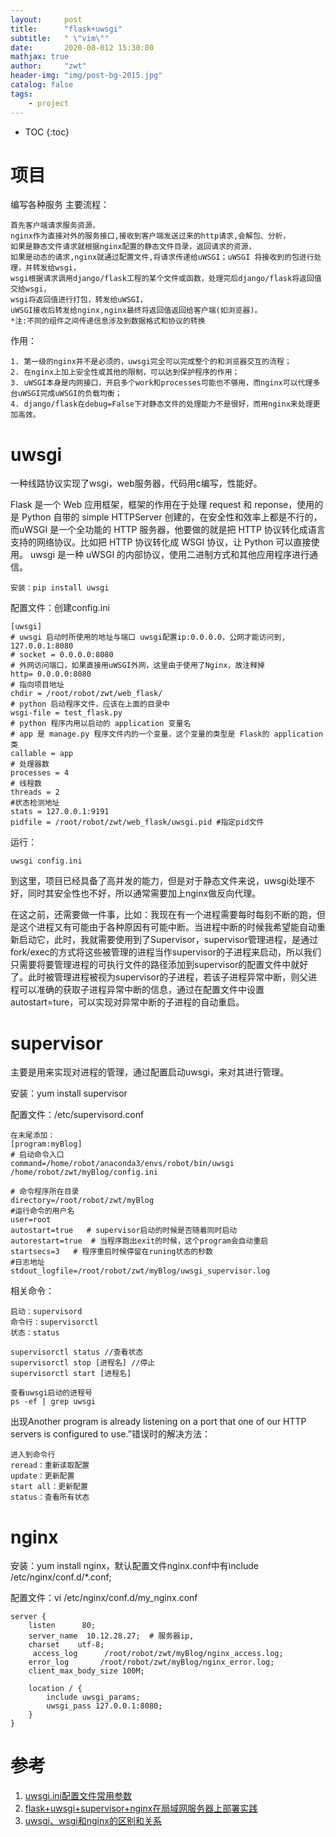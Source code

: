 ```yaml
---
layout:     post
title:      "flask+uwsgi"
subtitle:   " \"vim\""
date:       2020-08-012 15:30:00 
mathjax: true
author:     "zwt"
header-img: "img/post-bg-2015.jpg"
catalog: false
tags:
    - project
---
```

* TOC
{:toc}

# 项目

编写各种服务
主要流程：
```
首先客户端请求服务资源，
nginx作为直接对外的服务接口,接收到客户端发送过来的http请求,会解包、分析，
如果是静态文件请求就根据nginx配置的静态文件目录，返回请求的资源，
如果是动态的请求,nginx就通过配置文件,将请求传递给uWSGI；uWSGI 将接收到的包进行处理，并转发给wsgi，
wsgi根据请求调用django/flask工程的某个文件或函数，处理完后django/flask将返回值交给wsgi，
wsgi将返回值进行打包，转发给uWSGI，
uWSGI接收后转发给nginx,nginx最终将返回值返回给客户端(如浏览器)。
*注:不同的组件之间传递信息涉及到数据格式和协议的转换
```

作用：
```
1. 第一级的nginx并不是必须的，uwsgi完全可以完成整个的和浏览器交互的流程；
2. 在nginx上加上安全性或其他的限制，可以达到保护程序的作用；
3. uWSGI本身是内网接口，开启多个work和processes可能也不够用，而nginx可以代理多台uWSGI完成uWSGI的负载均衡；
4. django/flask在debug=False下对静态文件的处理能力不是很好，而用nginx来处理更加高效。
```

# uwsgi

一种线路协议实现了wsgi，web服务器，代码用c编写，性能好。

Flask 是一个 Web 应用框架，框架的作用在于处理 request 和 reponse，使用的是 Python 自带的 simple HTTPServer 创建的，在安全性和效率上都是不行的，而uWSGI 是一个全功能的 HTTP 服务器，他要做的就是把 HTTP 协议转化成语言支持的网络协议。比如把 HTTP 协议转化成 WSGI 协议，让 Python 可以直接使用。 uwsgi 是一种 uWSGI 的内部协议，使用二进制方式和其他应用程序进行通信。

```
安装：pip install uwsgi
```
配置文件：创建config.ini
```
[uwsgi]
# uwsgi 启动时所使用的地址与端口 uwsgi配置ip:0.0.0.0，公网才能访问到, 127.0.0.1:8080
# socket = 0.0.0.0:8080 
# 外网访问端口，如果直接用uWSGI外网，这里由于使用了Nginx，故注释掉
http= 0.0.0.0:8080
# 指向项目地址
chdir = /root/robot/zwt/web_flask/
# python 启动程序文件，应该在上面的目录中
wsgi-file = test_flask.py 
# python 程序内用以启动的 application 变量名
# app 是 manage.py 程序文件内的一个变量，这个变量的类型是 Flask的 application 类
callable = app 
# 处理器数
processes = 4
# 线程数
threads = 2
#状态检测地址
stats = 127.0.0.1:9191
pidfile = /root/robot/zwt/web_flask/uwsgi.pid #指定pid文件
```

运行：
```
uwsgi config.ini
```

到这里，项目已经具备了高并发的能力，但是对于静态文件来说，uwsgi处理不好，同时其安全性也不好，所以通常需要加上nginx做反向代理。

在这之前，还需要做一件事，比如：我现在有一个进程需要每时每刻不断的跑，但是这个进程又有可能由于各种原因有可能中断。当进程中断的时候我希望能自动重新启动它，此时，我就需要使用到了Supervisor，supervisor管理进程，是通过fork/exec的方式将这些被管理的进程当作supervisor的子进程来启动，所以我们只需要将要管理进程的可执行文件的路径添加到supervisor的配置文件中就好了。此时被管理进程被视为supervisor的子进程，若该子进程异常中断，则父进程可以准确的获取子进程异常中断的信息，通过在配置文件中设置autostart=ture，可以实现对异常中断的子进程的自动重启。

# supervisor

主要是用来实现对进程的管理，通过配置启动uwsgi，来对其进行管理。

安装：yum install supervisor

配置文件：/etc/supervisord.conf
```
在末尾添加：
[program:myBlog]
# 启动命令入口
command=/home/robot/anaconda3/envs/robot/bin/uwsgi /home/robot/zwt/myBlog/config.ini

# 命令程序所在目录
directory=/root/robot/zwt/myBlog
#运行命令的用户名
user=root
autostart=true   # supervisor启动的时候是否随着同时启动
autorestart=true  # 当程序跑出exit的时候，这个program会自动重启
startsecs=3   # 程序重启时候停留在runing状态的秒数
#日志地址
stdout_logfile=/root/robot/zwt/myBlog/uwsgi_supervisor.log
```

相关命令：
```
启动：supervisord
命令行：supervisorctl
状态：status

supervisorctl status //查看状态
supervisorctl stop [进程名] //停止
supervisorctl start [进程名]

查看uwsgi启动的进程号
ps -ef | grep uwsgi
```

出现Another program is already listening on a port that one of our HTTP servers is configured to use.”错误时的解决方法：
```
进入到命令行
reread：重新读取配置
update：更新配置
start all：更新配置
status：查看所有状态
```

# nginx


安装：yum install nginx，默认配置文件nginx.conf中有include /etc/nginx/conf.d/*.conf;

配置文件：vi /etc/nginx/conf.d/my_nginx.conf
```
server {
    listen      80;
    server_name  10.12.28.27;  # 服务器ip,
    charset    utf-8;
     access_log      /root/robot/zwt/myBlog/nginx_access.log;
    error_log       /root/robot/zwt/myBlog/nginx_error.log;
    client_max_body_size 100M;

    location / {
        include uwsgi_params;
        uwsgi_pass 127.0.0.1:8080;
    }
}
```

# 参考

1. [uwsgi.ini配置文件常用参数](https://www.cnblogs.com/Hale-wang/p/12357944.html)
2. [flask+uwsgi+supervisor+nginx在局域网服务器上部署实践](https://www.cnblogs.com/oulala/p/9641715.html)
3. [uwsgi、wsgi和nginx的区别和关系](https://blog.csdn.net/CHENYAoo/article/details/83055108)